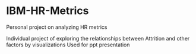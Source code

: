 # IBM-HR-Metrics
Personal project on analyzing HR metrics


Individual project of exploring the relationships between Attrition and other factors by visualizations
Used for ppt presentation
